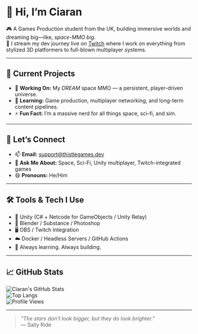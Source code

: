 # 👋 Hi, I’m Ciaran

🎮 A Games Production student from the UK, building immersive worlds and dreaming big—like, *space-MMO big*.  
🎥 I stream my dev journey live on [Twitch](https://twitch.tv/Clarant_) where I work on everything from stylized 3D platformers to full-blown multiplayer systems.

---

## 🚀 Current Projects

- 🔭 **Working On:** My *DREAM* space MMO — a persistent, player-driven universe.  
- 🧠 **Learning:** Game production, multiplayer networking, and long-term content pipelines.  
- ⚡ **Fun Fact:** I’m a massive nerd for all things space, sci-fi, and sim.

---

## 💬 Let’s Connect

- 📫 **Email:** [support@thistlegames.dev](mailto:support@thistlegames.dev)  
- 💬 **Ask Me About:** Space, Sci-Fi, Unity multiplayer, Twitch-integrated games  
- 😄 **Pronouns:** He/Him  

---

## 🛠️ Tools & Tech I Use

- 🧰 Unity (C# + Netcode for GameObjects / Unity Relay)  
- 🌌 Blender / Substance / Photoshop  
- 🖥️ OBS / Twitch Integration  
- ☁️ Docker / Headless Servers / GitHub Actions  
- 🧠 Always learning. Always building.

---

## 📈 GitHub Stats

![Ciaran's GitHub Stats](https://github-readme-stats.vercel.app/api?username=C1arant&show_icons=true&theme=tokyonight)  
![Top Langs](https://github-readme-stats.vercel.app/api/top-langs/?username=C1arant&layout=compact&theme=tokyonight)  
![Profile Views](https://komarev.com/ghpvc/?username=C1arant&color=blue)

---

> *"The stars don’t look bigger, but they do look brighter."*  
> — Sally Ride
